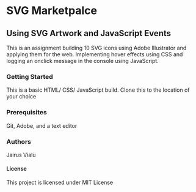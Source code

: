 # SVG Marketpalce

## Using SVG Artwork and JavaScript Events

This is an assignment building 10 SVG icons using Adobe Illustrator and applying them for the web. Implementing hover effects using CSS and logging an onclick message in the console using JavaScript. 

### Getting Started 
This is a basic HTML/ CSS/ JavaScript build. Clone this to the location of your choice

### Prerequisites
Git, Adobe, and a text editor

### Authors
Jairus Vialu  

#### License
This project is licensed under MIT License
